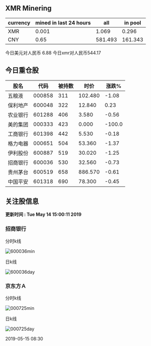 ## XMR Minering

|currency|mined in last 24 hours|all|in pool|
|---|---|---|---|
|XMR|0.001|1.069|0.296|
|CNY|0.65|581.493|161.343|

今日美元对人民币 6.88	今日xmr对人民币544.17


## 今日重仓股 

|股名|代码|被持数|时价|涨跌%|
|---|---|---|---|---|
|五粮液|000858|311|102.480|-1.08|
|保利地产|600048|322|12.840|0.23|
|农业银行|601288|406|3.580|-0.56|
|美的集团|000333|423|0.000|-100.0|
|工商银行|601398|442|5.530|-0.18|
|格力电器|000651|504|53.360|-1.37|
|伊利股份|600887|519|30.020|-1.25|
|招商银行|600036|530|32.560|-0.73|
|贵州茅台|600519|658|886.570|-0.61|
|中国平安|601318|690|78.300|-0.45|

## 关注股信息
**更新时间 : Tue May 14 15:00:11 2019**
### 招商银行 
分时k线

![600036min](http://image.sinajs.cn/newchart/min/n/sh600036.gif)

日k线

![600036day](http://image.sinajs.cn/newchart/daily/n/sh600036.gif)

### 京东方Ａ 
分时k线

![000725min](http://image.sinajs.cn/newchart/min/n/sz000725.gif)

日k线

![000725day](http://image.sinajs.cn/newchart/daily/n/sz000725.gif)

2019-05-15 08:30